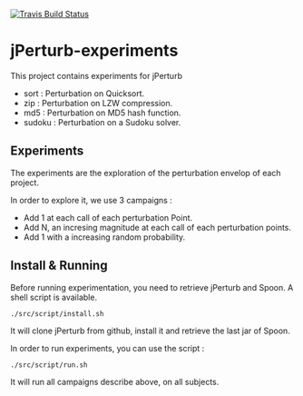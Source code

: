 [![Travis Build Status](https://api.travis-ci.org/Spirals-Team/jPerturb-experiments.svg?branch=master)](https://travis-ci.org/Spirals-Team/jPerturb-experiments)

# jPerturb-experiments

This project contains experiments for jPerturb

* sort : Perturbation on Quicksort.
* zip : Perturbation on LZW compression.
* md5 : Perturbation on MD5 hash function.
* sudoku : Perturbation on a Sudoku solver.

## Experiments

The experiments are the exploration of the perturbation envelop of each project.

In order to explore it, we use 3 campaigns :

   * Add 1 at each call of each perturbation Point.
   * Add N, an incresing magnitude at each call of each perturbation points.
   * Add 1 with a increasing random probability.

## Install & Running

Before running experimentation, you need to retrieve jPerturb and Spoon. A shell script is available.


```
./src/script/install.sh
```

It will clone jPerturb from github, install it and retrieve the last jar of Spoon.

In order to run experiments, you can use the script :

```
./src/script/run.sh
```

It will run all campaigns describe above, on all subjects.